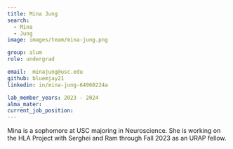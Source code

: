 ```yaml
---
title: Mina Jung
search:
  - Mina
  - Jung
image: images/team/mina-jung.png

group: alum
role: undergrad

email:  minajung@usc.edu
github: bluemjay21
linkedin: in/mina-jung-64960224a

lab_member_years: 2023 - 2024
alma_mater: 
current_job_position: 
---
```


Mina is a sophomore at USC majoring in Neuroscience. She is working on the HLA Project with Serghei and Ram through Fall 2023 as an URAP fellow.
